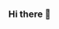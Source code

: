 ### Hi there 👋

<!--
**mafefreeitas/mafefreeitas** is a ✨ _special_ ✨ repository because its `README.md` (this file) appears on your GitHub profile.

Here are some ideas to get you started:

- 🔭  currently studying at the federal university of ceará
- 🌱 em formação para ser uma cientista de dados 
- 👯 I look for collaborations with other students to improve my wor
- 😄 Pronouns: ela/dela
- ⚡ Fun fact: sou artista e danço balé clássico nas horas vagas 
-->
